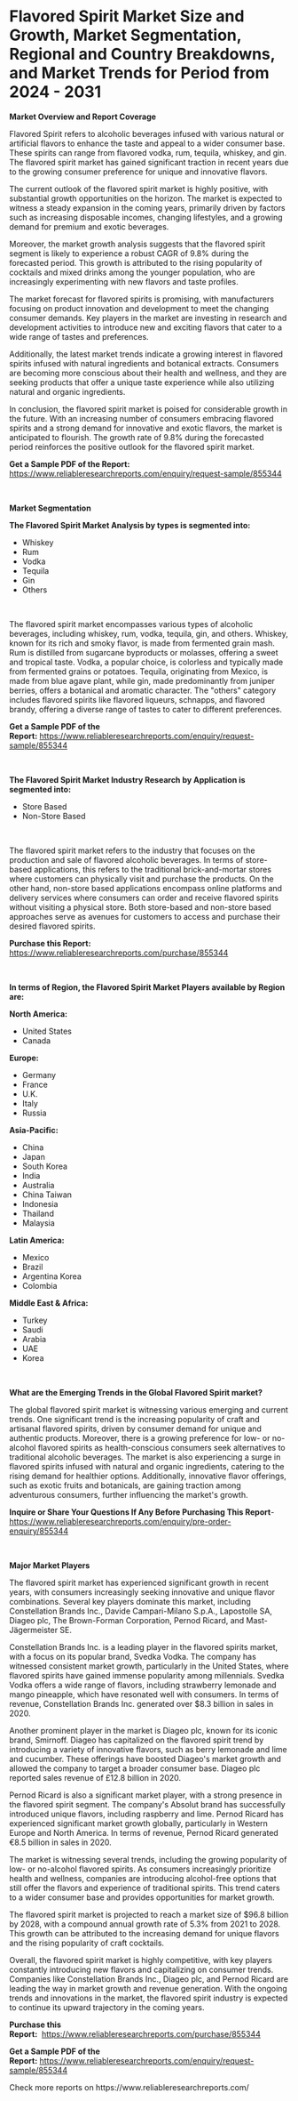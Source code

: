 <p><h1>Flavored Spirit Market Size and Growth, Market Segmentation, Regional and Country Breakdowns, and Market Trends for Period from 2024 -  2031</h1></p><p><strong>Market Overview and Report Coverage</strong></p>
<p><p>Flavored Spirit refers to alcoholic beverages infused with various natural or artificial flavors to enhance the taste and appeal to a wider consumer base. These spirits can range from flavored vodka, rum, tequila, whiskey, and gin. The flavored spirit market has gained significant traction in recent years due to the growing consumer preference for unique and innovative flavors.</p><p>The current outlook of the flavored spirit market is highly positive, with substantial growth opportunities on the horizon. The market is expected to witness a steady expansion in the coming years, primarily driven by factors such as increasing disposable incomes, changing lifestyles, and a growing demand for premium and exotic beverages.</p><p>Moreover, the market growth analysis suggests that the flavored spirit segment is likely to experience a robust CAGR of 9.8% during the forecasted period. This growth is attributed to the rising popularity of cocktails and mixed drinks among the younger population, who are increasingly experimenting with new flavors and taste profiles.</p><p>The market forecast for flavored spirits is promising, with manufacturers focusing on product innovation and development to meet the changing consumer demands. Key players in the market are investing in research and development activities to introduce new and exciting flavors that cater to a wide range of tastes and preferences.</p><p>Additionally, the latest market trends indicate a growing interest in flavored spirits infused with natural ingredients and botanical extracts. Consumers are becoming more conscious about their health and wellness, and they are seeking products that offer a unique taste experience while also utilizing natural and organic ingredients.</p><p>In conclusion, the flavored spirit market is poised for considerable growth in the future. With an increasing number of consumers embracing flavored spirits and a strong demand for innovative and exotic flavors, the market is anticipated to flourish. The growth rate of 9.8% during the forecasted period reinforces the positive outlook for the flavored spirit market.</p></p>
<p><strong>Get a Sample PDF of the Report:</strong> <a href="https://www.reliableresearchreports.com/enquiry/request-sample/855344">https://www.reliableresearchreports.com/enquiry/request-sample/855344</a></p>
<p>&nbsp;</p>
<p><strong>Market Segmentation</strong></p>
<p><strong>The Flavored Spirit Market Analysis by types is segmented into:</strong></p>
<p><ul><li>Whiskey</li><li>Rum</li><li>Vodka</li><li>Tequila</li><li>Gin</li><li>Others</li></ul></p>
<p>&nbsp;</p>
<p><p>The flavored spirit market encompasses various types of alcoholic beverages, including whiskey, rum, vodka, tequila, gin, and others. Whiskey, known for its rich and smoky flavor, is made from fermented grain mash. Rum is distilled from sugarcane byproducts or molasses, offering a sweet and tropical taste. Vodka, a popular choice, is colorless and typically made from fermented grains or potatoes. Tequila, originating from Mexico, is made from blue agave plant, while gin, made predominantly from juniper berries, offers a botanical and aromatic character. The "others" category includes flavored spirits like flavored liqueurs, schnapps, and flavored brandy, offering a diverse range of tastes to cater to different preferences.</p></p>
<p><strong>Get a Sample PDF of the Report:</strong>&nbsp;<a href="https://www.reliableresearchreports.com/enquiry/request-sample/855344">https://www.reliableresearchreports.com/enquiry/request-sample/855344</a></p>
<p>&nbsp;</p>
<p><strong>The Flavored Spirit Market Industry Research by Application is segmented into:</strong></p>
<p><ul><li>Store Based</li><li>Non-Store Based</li></ul></p>
<p>&nbsp;</p>
<p><p>The flavored spirit market refers to the industry that focuses on the production and sale of flavored alcoholic beverages. In terms of store-based applications, this refers to the traditional brick-and-mortar stores where customers can physically visit and purchase the products. On the other hand, non-store based applications encompass online platforms and delivery services where consumers can order and receive flavored spirits without visiting a physical store. Both store-based and non-store based approaches serve as avenues for customers to access and purchase their desired flavored spirits.</p></p>
<p><strong>Purchase this Report:</strong>&nbsp; <a href="https://www.reliableresearchreports.com/purchase/855344">https://www.reliableresearchreports.com/purchase/855344</a></p>
<p>&nbsp;</p>
<p><strong>In terms of Region, the Flavored Spirit Market Players available by Region are:</strong></p>
<p>
    <p> <strong> North America: </strong>
        <ul>
            <li>United States</li>
            <li>Canada</li>
        </ul>
        </p> 
    <p> <strong> Europe: </strong>
        <ul>
            <li>Germany</li>
            <li>France</li>
            <li>U.K.</li>
            <li>Italy</li>
            <li>Russia</li>
        </ul>
        </p> 
    <p> <strong> Asia-Pacific: </strong>
        <ul>
            <li>China</li>
            <li>Japan</li>
            <li>South Korea</li>
            <li>India</li>
            <li>Australia</li>
            <li>China Taiwan</li>
            <li>Indonesia</li>
            <li>Thailand</li>
            <li>Malaysia</li>
        </ul>
        </p> 
    <p> <strong> Latin America: </strong>
        <ul>
            <li>Mexico</li>
            <li>Brazil</li>
            <li>Argentina Korea</li>
            <li>Colombia</li>
        </ul>
        </p> 
    <p> <strong> Middle East & Africa: </strong>
        <ul>
            <li>Turkey</li>
            <li>Saudi</li>
            <li>Arabia</li>
            <li>UAE</li>
            <li>Korea</li>
        </ul>
    </p>
    </p>
<p>&nbsp;</p>
<p><strong>What are the Emerging Trends in the Global Flavored Spirit market?</strong></p>
<p><p>The global flavored spirit market is witnessing various emerging and current trends. One significant trend is the increasing popularity of craft and artisanal flavored spirits, driven by consumer demand for unique and authentic products. Moreover, there is a growing preference for low- or no-alcohol flavored spirits as health-conscious consumers seek alternatives to traditional alcoholic beverages. The market is also experiencing a surge in flavored spirits infused with natural and organic ingredients, catering to the rising demand for healthier options. Additionally, innovative flavor offerings, such as exotic fruits and botanicals, are gaining traction among adventurous consumers, further influencing the market's growth.</p></p>
<p><strong>Inquire or Share Your Questions If Any Before Purchasing This Report</strong>- <a href="https://www.reliableresearchreports.com/enquiry/pre-order-enquiry/855344">https://www.reliableresearchreports.com/enquiry/pre-order-enquiry/855344</a></p>
<p>&nbsp;</p>
<p><strong>Major Market Players</strong></p>
<p><p>The flavored spirit market has experienced significant growth in recent years, with consumers increasingly seeking innovative and unique flavor combinations. Several key players dominate this market, including Constellation Brands Inc., Davide Campari-Milano S.p.A., Lapostolle SA, Diageo plc, The Brown-Forman Corporation, Pernod Ricard, and Mast-Jägermeister SE.</p><p>Constellation Brands Inc. is a leading player in the flavored spirits market, with a focus on its popular brand, Svedka Vodka. The company has witnessed consistent market growth, particularly in the United States, where flavored spirits have gained immense popularity among millennials. Svedka Vodka offers a wide range of flavors, including strawberry lemonade and mango pineapple, which have resonated well with consumers. In terms of revenue, Constellation Brands Inc. generated over $8.3 billion in sales in 2020.</p><p>Another prominent player in the market is Diageo plc, known for its iconic brand, Smirnoff. Diageo has capitalized on the flavored spirit trend by introducing a variety of innovative flavors, such as berry lemonade and lime and cucumber. These offerings have boosted Diageo's market growth and allowed the company to target a broader consumer base. Diageo plc reported sales revenue of £12.8 billion in 2020.</p><p>Pernod Ricard is also a significant market player, with a strong presence in the flavored spirit segment. The company's Absolut brand has successfully introduced unique flavors, including raspberry and lime. Pernod Ricard has experienced significant market growth globally, particularly in Western Europe and North America. In terms of revenue, Pernod Ricard generated €8.5 billion in sales in 2020.</p><p>The market is witnessing several trends, including the growing popularity of low- or no-alcohol flavored spirits. As consumers increasingly prioritize health and wellness, companies are introducing alcohol-free options that still offer the flavors and experience of traditional spirits. This trend caters to a wider consumer base and provides opportunities for market growth.</p><p>The flavored spirit market is projected to reach a market size of $96.8 billion by 2028, with a compound annual growth rate of 5.3% from 2021 to 2028. This growth can be attributed to the increasing demand for unique flavors and the rising popularity of craft cocktails.</p><p>Overall, the flavored spirit market is highly competitive, with key players constantly introducing new flavors and capitalizing on consumer trends. Companies like Constellation Brands Inc., Diageo plc, and Pernod Ricard are leading the way in market growth and revenue generation. With the ongoing trends and innovations in the market, the flavored spirit industry is expected to continue its upward trajectory in the coming years.</p></p>
<p><strong>Purchase this Report:</strong>&nbsp;&nbsp;<a href="https://www.reliableresearchreports.com/purchase/855344">https://www.reliableresearchreports.com/purchase/855344</a></p>
<p></p>
<p><strong>Get a Sample PDF of the Report:</strong>&nbsp;<a href="https://www.reliableresearchreports.com/enquiry/request-sample/855344">https://www.reliableresearchreports.com/enquiry/request-sample/855344</a></p>
<p>Check more reports on https://www.reliableresearchreports.com/</p>
